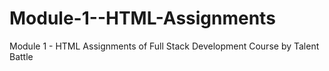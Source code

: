 # Module-1--HTML-Assignments
Module 1 - HTML Assignments of Full Stack Development Course by Talent Battle

